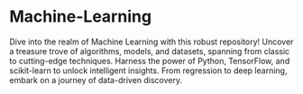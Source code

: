 # Machine-Learning
Dive into the realm of Machine Learning with this robust repository! Uncover a treasure trove of algorithms, models, and datasets, spanning from classic to cutting-edge techniques. Harness the power of Python, TensorFlow, and scikit-learn to unlock intelligent insights. From regression to deep learning, embark on a journey of data-driven discovery.
